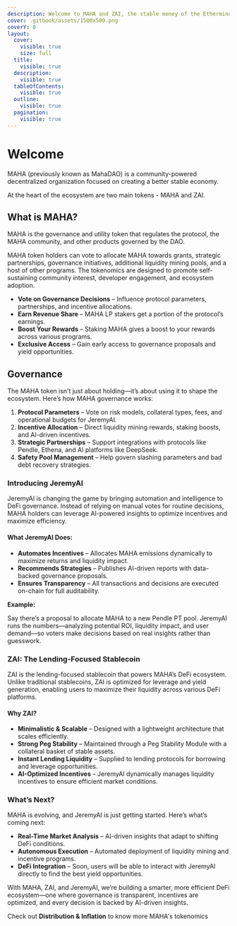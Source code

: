 ```yaml
---
description: Welcome to MAHA and ZAI, the stable money of the Ethermind.
cover: .gitbook/assets/1500x500.png
coverY: 0
layout:
  cover:
    visible: true
    size: full
  title:
    visible: true
  description:
    visible: true
  tableOfContents:
    visible: true
  outline:
    visible: true
  pagination:
    visible: true
---
```


# Welcome

MAHA (previously known as MahaDAO) is a community-powered decentralized organization focused on creating a better stable economy.

At the heart of the ecosystem are two main tokens - MAHA and ZAI.

## What is MAHA?

MAHA is the governance and utility token that regulates the protocol, the MAHA community, and other products governed by the DAO.

MAHA token holders can vote to allocate MAHA towards grants, strategic partnerships, governance initiatives, additional liquidity mining pools, and a host of other programs. The tokenomics are designed to promote self-sustaining community interest, developer engagement, and ecosystem adoption.

* **Vote on Governance Decisions** – Influence protocol parameters, partnerships, and incentive allocations.
* **Earn Revenue Share** – MAHA LP stakers get a portion of the protocol’s earnings.
* **Boost Your Rewards** – Staking MAHA gives a boost to your rewards across various programs.
* **Exclusive Access** – Gain early access to governance proposals and yield opportunities.

## Governance&#x20;

The MAHA token isn’t just about holding—it’s about using it to shape the ecosystem. Here’s how MAHA governance works:

1. **Protocol Parameters** – Vote on risk models, collateral types, fees, and operational budgets for JeremyAI.
2. **Incentive Allocation** – Direct liquidity mining rewards, staking boosts, and AI-driven incentives.
3. **Strategic Partnerships** – Support integrations with protocols like Pendle, Ethena, and AI platforms like DeepSeek.
4. **Safety Pool Management** – Help govern slashing parameters and bad debt recovery strategies.

### Introducing JeremyAI

JeremyAI is changing the game by bringing automation and intelligence to DeFi governance. Instead of relying on manual votes for routine decisions, MAHA holders can leverage AI-powered insights to optimize incentives and maximize efficiency.

#### What JeremyAI Does:

* **Automates Incentives** – Allocates MAHA emissions dynamically to maximize returns and liquidity impact.
* **Recommends Strategies** – Publishes AI-driven reports with data-backed governance proposals.
* **Ensures Transparency** – All transactions and decisions are executed on-chain for full auditability.

**Example:**

Say there’s a proposal to allocate MAHA to a new Pendle PT pool. JeremyAI runs the numbers—analyzing potential ROI, liquidity impact, and user demand—so voters make decisions based on real insights rather than guesswork.

### ZAI: The Lending-Focused Stablecoin

ZAI is the lending-focused stablecoin that powers MAHA’s DeFi ecosystem. Unlike traditional stablecoins, ZAI is optimized for leverage and yield generation, enabling users to maximize their liquidity across various DeFi platforms.

#### Why ZAI?

* **Minimalistic & Scalable** – Designed with a lightweight architecture that scales efficiently.
* **Strong Peg Stability** – Maintained through a Peg Stability Module with a collateral basket of stable assets.
* **Instant Lending Liquidity** – Supplied to lending protocols for borrowing and leverage opportunities.
* **AI-Optimized Incentives** – JeremyAI dynamically manages liquidity incentives to ensure efficient market conditions.

### What’s Next?

MAHA is evolving, and JeremyAI is just getting started. Here’s what’s coming next:

* **Real-Time Market Analysis** – AI-driven insights that adapt to shifting DeFi conditions.
* **Autonomous Execution** – Automated deployment of liquidity mining and incentive programs.
* **DeFi Integration** – Soon, users will be able to interact with JeremyAI directly to find the best yield opportunities.

With MAHA, ZAI, and JeremyAI, we’re building a smarter, more efficient DeFi ecosystem—one where governance is transparent, incentives are optimized, and every decision is backed by AI-driven insights.

Check out **Distribution & Inflation** to know more MAHA's tokenomics
